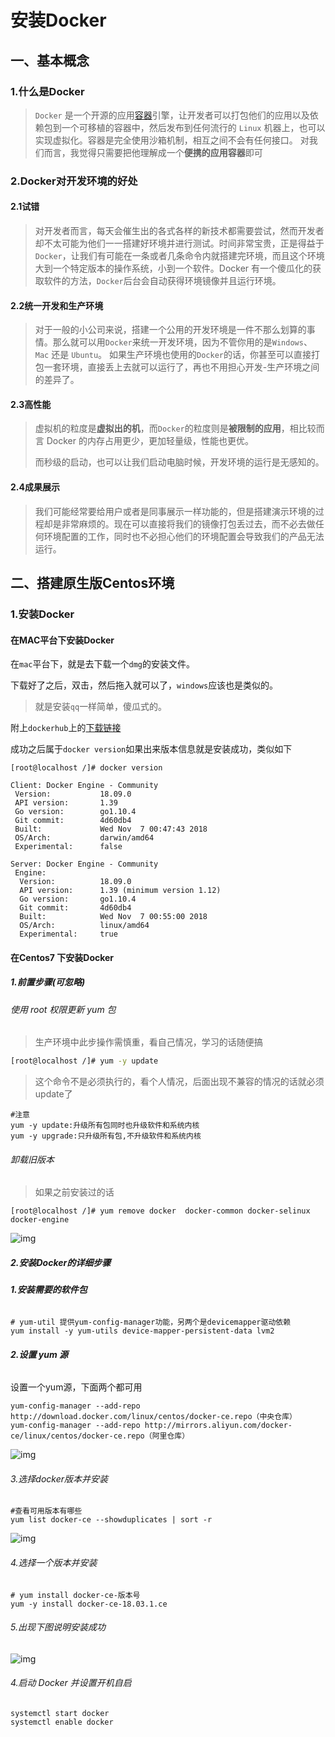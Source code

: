 # 安装Docker

## 一、基本概念

### 1.什么是Docker

>`Docker` 是一个开源的应用[容器](https://cloud.tencent.com/product/tke?from=10680)引擎，让开发者可以打包他们的应用以及依赖包到一个可移植的容器中，然后发布到任何流行的 `Linux` 机器上，也可以实现虚拟化。容器是完全使用沙箱机制，相互之间不会有任何接口。 对我们而言，我觉得只需要把他理解成一个**便携的应用容器**即可

### 2.Docker对开发环境的好处

#### 2.1试错

> 对开发者而言，每天会催生出的各式各样的新技术都需要尝试，然而开发者却不太可能为他们一一搭建好环境并进行测试。时间非常宝贵，正是得益于 `Docker`，让我们有可能在一条或者几条命令内就搭建完环境，而且这个环境大到一个特定版本的操作系统，小到一个软件。Docker 有一个傻瓜化的获取软件的方法，`Docker`后台会自动获得环境镜像并且运行环境。

#### 2.2统一开发和生产环境

> 对于一般的小公司来说，搭建一个公用的开发环境是一件不那么划算的事情。那么就可以用`Docker`来统一开发环境，因为不管你用的是`Windows`、`Mac` 还是 `Ubuntu`。 如果生产环境也使用的`Docker`的话，你甚至可以直接打包一套环境，直接丢上去就可以运行了，再也不用担心开发-生产环境之间的差异了。

#### 2.3高性能

> 虚拟机的粒度是**虚拟出的机**，而`Docker`的粒度则是**被限制的应用**，相比较而言 Docker 的内存占用更少，更加轻量级，性能也更优。
>
> 而秒级的启动，也可以让我们启动电脑时候，开发环境的运行是无感知的。

#### 2.4成果展示

> 我们可能经常要给用户或者是同事展示一样功能的，但是搭建演示环境的过程却是非常麻烦的。现在可以直接将我们的镜像打包丢过去，而不必去做任何环境配置的工作，同时也不必担心他们的环境配置会导致我们的产品无法运行。

## 二、搭建原生版Centos环境

### 1.安装Docker

#### 在MAC平台下安装Docker

在`mac`平台下，就是去下载一个`dmg`的安装文件。

下载好了之后，双击，然后拖入就可以了，`windows`应该也是类似的。

> 就是安装`qq`一样简单，傻瓜式的。

附上`dockerhub`上的[下载链接](https://links.jianshu.com/go?to=https%3A%2F%2Flink.juejin.im%2F%3Ftarget%3Dhttps%3A%2F%2Fhub.docker.com%2Fsearch%2F%3Ftype%3Dedition%26amp%3Boffering%3Dcommunity)

成功之后属于`docker version`如果出来版本信息就是安装成功，类似如下

```shell
[root@localhost /]# docker version

Client: Docker Engine - Community
 Version:           18.09.0
 API version:       1.39
 Go version:        go1.10.4
 Git commit:        4d60db4
 Built:             Wed Nov  7 00:47:43 2018
 OS/Arch:           darwin/amd64
 Experimental:      false

Server: Docker Engine - Community
 Engine:
  Version:          18.09.0
  API version:      1.39 (minimum version 1.12)
  Go version:       go1.10.4
  Git commit:       4d60db4
  Built:            Wed Nov  7 00:55:00 2018
  OS/Arch:          linux/amd64
  Experimental:     true
```

#### 在Centos7 下安装Docker

##### 1.前置步骤(可忽略)

###### 使用 root 权限更新 yum 包

> 生产环境中此步操作需慎重，看自己情况，学习的话随便搞

```sh
[root@localhost /]# yum -y update
```

> 这个命令不是必须执行的，看个人情况，后面出现不兼容的情况的话就必须update了

```shell
#注意
yum -y update:升级所有包同时也升级软件和系统内核 
yum -y upgrade:只升级所有包,不升级软件和系统内核
```

###### 卸载旧版本

>如果之前安装过的话

```shell
[root@localhost /]# yum remove docker  docker-common docker-selinux docker-engine
```

![img](images/1620.png)

##### 2.安装Docker的详细步骤

###### **1.安装需要的软件包**

```shell
# yum-util 提供yum-config-manager功能，另两个是devicemapper驱动依赖
yum install -y yum-utils device-mapper-persistent-data lvm2
```

###### **2.设置 yum 源**

设置一个yum源，下面两个都可用

```shell
yum-config-manager --add-repo http://download.docker.com/linux/centos/docker-ce.repo（中央仓库）
yum-config-manager --add-repo http://mirrors.aliyun.com/docker-ce/linux/centos/docker-ce.repo（阿里仓库）
```

![img](images/1620-16669663557753.png)

###### 3.选择docker版本并安装 

```shell
#查看可用版本有哪些
yum list docker-ce --showduplicates | sort -r
```

![img](images/1620-16669663806716.png)

###### 4.选择一个版本并安装

```shell
# yum install docker-ce-版本号
yum -y install docker-ce-18.03.1.ce
```

###### 5.出现下图说明安装成功

![img](images/1620-16669666416759.png)

###### 4.启动 Docker 并设置开机自启

```shell
systemctl start docker
systemctl enable docker
```
